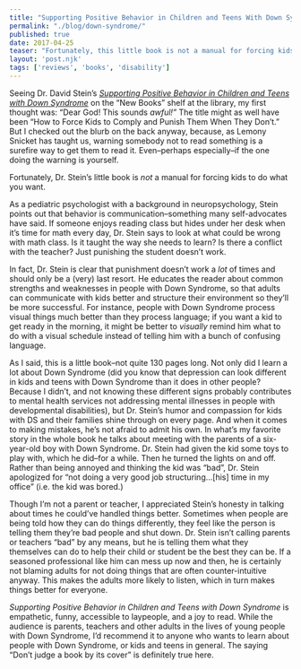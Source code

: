 ```yaml
---
title: "Supporting Positive Behavior in Children and Teens With Down Syndrome Is Actually a Great Book"
permalink: "./blog/down-syndrome/"
published: true
date: 2017-04-25
teaser: "Fortunately, this little book is not a manual for forcing kids to do what you want."
layout: 'post.njk'
tags: ['reviews', 'books', 'disability']
---
```


Seeing Dr. David Stein’s [*Supporting Positive Behavior in Children and Teens with Down Syndrome*](https://www.amazon.com/Supporting-Positive-Behavior-Children-Syndrome/dp/1606132636) on the “New Books” shelf at the library, my first thought was: “Dear God! This sounds *awful!”* The title might as well have been “How to Force Kids to Comply and Punish Them When They Don’t.” But I checked out the blurb on the back anyway, because, as Lemony Snicket has taught us, warning somebody not to read something is a surefire way to get them to read it. Even–perhaps especially–if the one doing the warning is yourself.

Fortunately, Dr. Stein’s little book is *not* a manual for forcing kids to do what you want.

As a pediatric psychologist with a background in neuropsychology, Stein points out that behavior is communication–something many self-advocates have said. If someone enjoys reading class but hides under her desk when it’s time for math every day, Dr. Stein says to look at what could be wrong with math class. Is it taught the way she needs to learn? Is there a conflict with the teacher? Just punishing the student doesn’t work.

In fact, Dr. Stein is clear that punishment doesn’t work a *lot* of times and should only be a (very) last resort. He educates the reader about common strengths and weaknesses in people with Down Syndrome, so that adults can communicate with kids better and structure their environment so they’ll be more successful. For instance, people with Down Syndrome process visual things much better than they process language; if you want a kid to get ready in the morning, it might be better to *visually* remind him what to do with a visual schedule instead of telling him with a bunch of confusing language.

As I said, this is a little book–not quite 130 pages long. Not only did I learn a lot about Down Syndrome (did you know that depression can look different in kids and teens with Down Syndrome than it does in other people? Because I didn’t, and not knowing these different signs probably contributes to mental health services not addressing mental illnesses in people with developmental disabilities), but Dr. Stein’s humor and compassion for kids with DS and their families shine through on every page. And when it comes to making mistakes, he’s not afraid to admit his own. In what’s my favorite story in the whole book he talks about meeting with the parents of a six-year-old boy with Down Syndrome. Dr. Stein had given the kid some toys to play with, which he did–for a while. Then he turned the lights on and off. Rather than being annoyed and thinking the kid was “bad”, Dr. Stein apologized for “not doing a very good job structuring…[his] time in my office” (i.e. the kid was bored.)

Though I’m not a parent or teacher, I appreciated Stein’s honesty in talking about times he could’ve handled things better. Sometimes when people are being told how they can do things differently, they feel like the person is telling them they’re bad people and shut down. Dr. Stein isn’t calling parents or teachers “bad” by any means, but he is telling them what they themselves can do to help their child or student be the best they can be. If a seasoned professional like him can mess up now and then, he is certainly not blaming adults for not doing things that are often counter-intuitive anyway. This makes the adults more likely to listen, which in turn makes things better for everyone.

*Supporting Positive Behavior in Children and Teens with Down Syndrome* is empathetic, funny, accessible to laypeople, and a joy to read. While the audience is parents, teachers and other adults in the lives of young people with Down Syndrome, I’d recommend it to anyone who wants to learn about people with Down Syndrome, or kids and teens in general. The saying “Don’t judge a book by its cover” is definitely true here.
